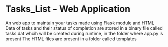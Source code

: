 # Tasks_List - Web Application 
An web app to maintain your tasks made using Flask module and HTML 
Data of tasks and their status of completion are stored in a binary file called tasks.dat whcih will be created during runtime, in the folder where app.py is present
The HTML files are present in a folder called templates

